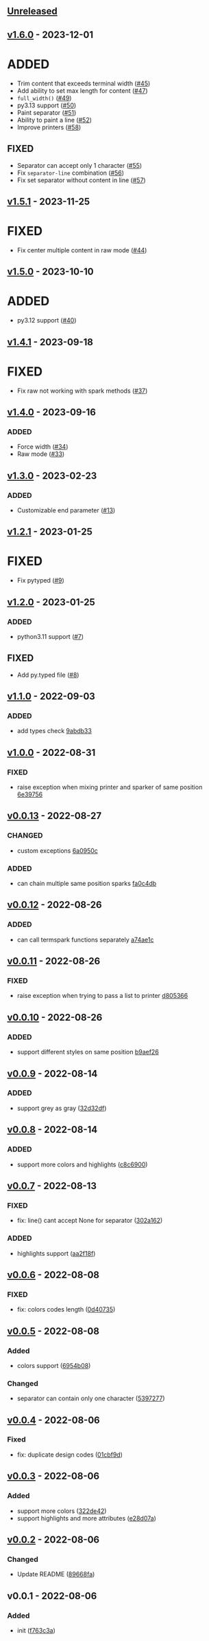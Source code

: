 ## [Unreleased](https://github.com/faissaloux/termspark/compare/v1.6.0...main)

## [v1.6.0](https://github.com/faissaloux/termspark/compare/v1.5.1...v1.6.0) - 2023-12-01
# ADDED
- Trim content that exceeds terminal width ([#45](https://github.com/faissaloux/termspark/pull/45))
- Add ability to set max length for content ([#47](https://github.com/faissaloux/termspark/pull/47))
- `full_width()` ([#49](https://github.com/faissaloux/termspark/pull/49))
- py3.13 support ([#50](https://github.com/faissaloux/termspark/pull/50))
- Paint separator ([#51](https://github.com/faissaloux/termspark/pull/51))
- Ability to paint a line ([#52](https://github.com/faissaloux/termspark/pull/52))
- Improve printers ([#58](https://github.com/faissaloux/termspark/pull/58))

## FIXED
- Separator can accept only 1 character ([#55](https://github.com/faissaloux/termspark/pull/55))
- Fix `separator-line` combination ([#56](https://github.com/faissaloux/termspark/pull/56))
- Fix set separator without content in line ([#57](https://github.com/faissaloux/termspark/pull/57))

## [v1.5.1](https://github.com/faissaloux/termspark/compare/v1.5.0...v1.5.1) - 2023-11-25
# FIXED
- Fix center multiple content in raw mode ([#44](https://github.com/faissaloux/termspark/pull/44))

## [v1.5.0](https://github.com/faissaloux/termspark/compare/v1.4.1...v1.5.0) - 2023-10-10
# ADDED
- py3.12 support ([#40](https://github.com/faissaloux/termspark/pull/40))

## [v1.4.1](https://github.com/faissaloux/termspark/compare/v1.4.0...v1.4.1) - 2023-09-18
# FIXED
- Fix raw not working with spark methods ([#37](https://github.com/faissaloux/termspark/pull/37))

## [v1.4.0](https://github.com/faissaloux/termspark/compare/v1.3.0...v1.4.0) - 2023-09-16
### ADDED
- Force width ([#34](https://github.com/faissaloux/termspark/pull/34))
- Raw mode ([#33](https://github.com/faissaloux/termspark/pull/33))

## [v1.3.0](https://github.com/faissaloux/termspark/compare/v1.2.1...v1.3.0) - 2023-02-23
### ADDED
- Customizable end parameter ([#13](https://github.com/faissaloux/termspark/pull/13))

## [v1.2.1](https://github.com/faissaloux/termspark/compare/v1.2.0...v1.2.1) - 2023-01-25
# FIXED
- Fix pytyped ([#9](https://github.com/faissaloux/termspark/pull/9))

## [v1.2.0](https://github.com/faissaloux/termspark/compare/v1.1.0...v1.2.0) - 2023-01-25
### ADDED
- python3.11 support ([#7](https://github.com/faissaloux/termspark/pull/7))
## FIXED
- Add py.typed file ([#8](https://github.com/faissaloux/termspark/pull/8))

## [v1.1.0](https://github.com/faissaloux/termspark/compare/v1.0.0...v1.1.0) - 2022-09-03
### ADDED
- add types check [9abdb33](https://github.com/faissaloux/termspark/commit/9abdb33cf2058855bf3b9cbd30c92453b68121c6)

## [v1.0.0](https://github.com/faissaloux/termspark/compare/v0.0.13...v1.0.0) - 2022-08-31
### FIXED
- raise exception when mixing printer and sparker of same position [6e39756](https://github.com/faissaloux/termspark/commit/6e397561896f8921073d66c1be369d03a87a8fdd)

## [v0.0.13](https://github.com/faissaloux/termspark/compare/v0.0.12...v0.0.13) - 2022-08-27
### CHANGED
- custom exceptions [6a0950c](https://github.com/faissaloux/termspark/commit/6a0950c595d60faee2b744db47c83b922cf7b23b)
### ADDED
- can chain multiple same position sparks [fa0c4db](https://github.com/faissaloux/termspark/commit/fa0c4dba861133a6e96465fd3dbf84505431998a)

## [v0.0.12](https://github.com/faissaloux/termspark/compare/v0.0.11...v0.0.12) - 2022-08-26
### ADDED
- can call termspark functions separately [a74ae1c](https://github.com/faissaloux/termspark/commit/a74ae1c985005e5d7d124c88296bc883ab46c76b)

## [v0.0.11](https://github.com/faissaloux/termspark/compare/v0.0.10...v0.0.11) - 2022-08-26
### FIXED
- raise exception when trying to pass a list to printer [d805366](https://github.com/faissaloux/termspark/commit/d805366eb6b0c5c575cea40d35601de4a9063795)

## [v0.0.10](https://github.com/faissaloux/termspark/compare/v0.0.9...v0.0.10) - 2022-08-26
### ADDED
- support different styles on same position [b9aef26](https://github.com/faissaloux/termspark/commit/b9aef267ebbb77c4659643d39e6f03b53220c4e2)

## [v0.0.9](https://github.com/faissaloux/termspark/compare/v0.0.8...v0.0.9) - 2022-08-14
### ADDED
- support grey as gray ([32d32df](https://github.com/faissaloux/termspark/commit/32d32df4e2a4da5c517c99975797648f880d8dfc))

## [v0.0.8](https://github.com/faissaloux/termspark/compare/v0.0.7...v0.0.8) - 2022-08-14
### ADDED
- support more colors and highlights ([c8c6900](https://github.com/faissaloux/termspark/commit/c8c690063c2d089be5f3d8c2f935825635288240))

## [v0.0.7](https://github.com/faissaloux/termspark/compare/v0.0.6...v0.0.7) - 2022-08-13
### FIXED
- fix: line() cant accept None for separator ([302a162](https://github.com/faissaloux/termspark/commit/302a1624f83de11f91a4a051d13fe6725c94150a))

### ADDED
- highlights support ([aa2f18f](https://github.com/faissaloux/termspark/commit/aa2f18f01a65cad285c47c20991bf46254f0990c))

## [v0.0.6](https://github.com/faissaloux/termspark/compare/v0.0.5...v0.0.6) - 2022-08-08
### FIXED
- fix: colors codes length ([0d40735](https://github.com/faissaloux/termspark/commit/0d4073592ceab28542d39725e1c3e6819ba6eea9))

## [v0.0.5](https://github.com/faissaloux/termspark/compare/v0.0.4...v0.0.5) - 2022-08-08
### Added
- colors support ([6954b08](https://github.com/faissaloux/termspark/commit/6954b086d57fcfc152e8190b284336d6b1cbd6df))
### Changed
- separator can contain only one character ([5397277](https://github.com/faissaloux/termspark/commit/539727739d336572c2061b6d5cdeb807d09c4923))

## [v0.0.4](https://github.com/faissaloux/termspark/compare/v0.0.3...v0.0.4) - 2022-08-06

### Fixed
- fix: duplicate design codes ([01cbf9d](https://github.com/faissaloux/termspark/commit/01cbf9dbbe3ec621332563856f22db7dfb623d34))

## [v0.0.3](https://github.com/faissaloux/termspark/compare/v0.0.2...v0.0.3) - 2022-08-06

### Added
- support more colors ([322de42](https://github.com/faissaloux/termspark/commit/322de421e89edad2399c2b4d5082074c540894bc))
- support highlights and more attributes ([e28d07a](https://github.com/faissaloux/termspark/commit/e28d07af72d06ab50801ec98024d0528f93d2971))

## [v0.0.2](https://github.com/faissaloux/termspark/compare/v0.0.1...v0.0.2) - 2022-08-06

### Changed
- Update README ([89668fa](https://github.com/faissaloux/termspark/commit/89668fad2a03628ce77405e4183c6dc49748c1dc))

## v0.0.1 - 2022-08-06

### Added
- init ([f763c3a](https://github.com/faissaloux/termspark/commit/f763c3ae453d1d37563b784061b73f0553588c0e))
